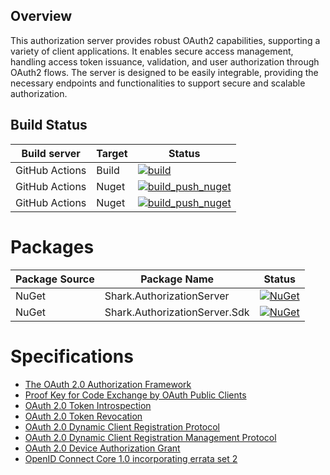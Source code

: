 ## Overview
This authorization server provides robust OAuth2 capabilities, supporting a variety of client applications. It enables secure access management, handling access token issuance, validation, and user authorization through OAuth2 flows. The server is designed to be easily integrable, providing the necessary endpoints and functionalities to support secure and scalable authorization.

## Build Status
| Build server | Target |  Status |
|-|-|-|
| GitHub Actions | Build | [![build](https://github.com/linuxchata/oauth/actions/workflows/build.yml/badge.svg)](https://github.com/linuxchata/oauth/actions/workflows/build.yml) |
| GitHub Actions | Nuget | [![build_push_nuget](https://github.com/linuxchata/oauth/actions/workflows/build_push_nuget_sdk.yml/badge.svg)](https://github.com/linuxchata/oauth/actions/workflows/build_push_nuget_sdk.yml) |
| GitHub Actions | Nuget | [![build_push_nuget](https://github.com/linuxchata/oauth/actions/workflows/build_push_nuget_auth_server.yml/badge.svg)](https://github.com/linuxchata/oauth/actions/workflows/build_push_nuget_auth_server.yml) |

# Packages
| Package Source | Package Name | Status |
|-|-|-|
| NuGet | Shark.AuthorizationServer | [![NuGet](https://img.shields.io/nuget/v/Shark.AuthorizationServer.svg)](https://www.nuget.org/packages/Shark.AuthorizationServer/) |
| NuGet | Shark.AuthorizationServer.Sdk | [![NuGet](https://img.shields.io/nuget/v/Shark.AuthorizationServer.Sdk.svg)](https://www.nuget.org/packages/Shark.AuthorizationServer.Sdk/) |

# Specifications
- [The OAuth 2.0 Authorization Framework](https://datatracker.ietf.org/doc/html/rfc6749)
- [Proof Key for Code Exchange by OAuth Public Clients](https://datatracker.ietf.org/doc/html/rfc7636)
- [OAuth 2.0 Token Introspection](https://datatracker.ietf.org/doc/html/rfc7662)
- [OAuth 2.0 Token Revocation](https://datatracker.ietf.org/doc/html/rfc7009)
- [OAuth 2.0 Dynamic Client Registration Protocol](https://datatracker.ietf.org/doc/html/rfc7591)
- [OAuth 2.0 Dynamic Client Registration Management Protocol](https://datatracker.ietf.org/doc/html/rfc7592)
- [OAuth 2.0 Device Authorization Grant](https://datatracker.ietf.org/doc/html/rfc8628)
- [OpenID Connect Core 1.0 incorporating errata set 2](https://openid.net/specs/openid-connect-core-1_0.html)
